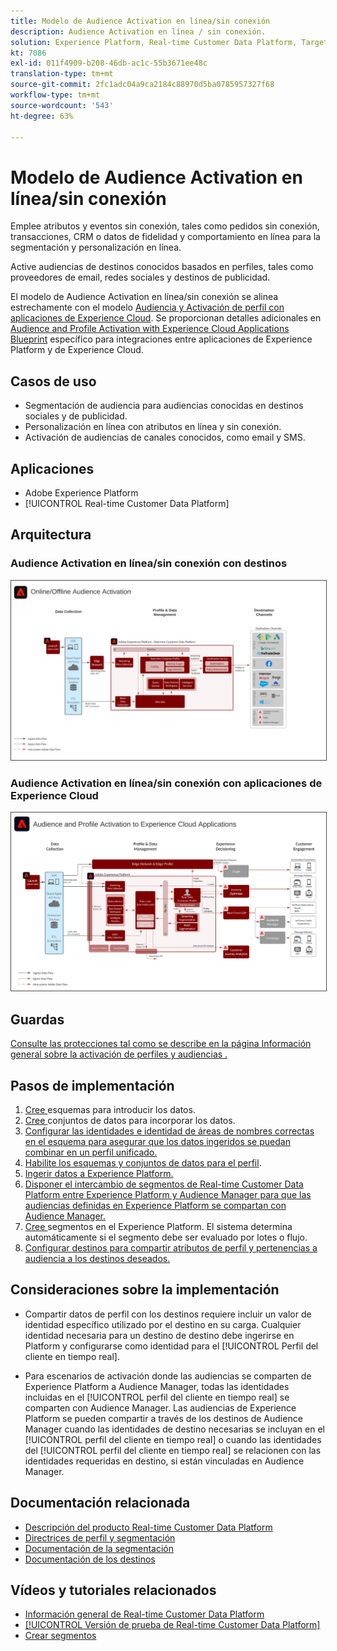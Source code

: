 ```yaml
---
title: Modelo de Audience Activation en línea/sin conexión
description: Audience Activation en línea / sin conexión.
solution: Experience Platform, Real-time Customer Data Platform, Target, Audience Manager, Analytics, Experience Cloud Services, Data Collection
kt: 7086
exl-id: 011f4909-b208-46db-ac1c-55b3671ee48c
translation-type: tm+mt
source-git-commit: 2fc1adc04a9ca2184c88970d5ba0785957327f68
workflow-type: tm+mt
source-wordcount: '543'
ht-degree: 63%

---
```


# Modelo de Audience Activation en línea/sin conexión

Emplee atributos y eventos sin conexión, tales como pedidos sin conexión, transacciones, CRM o datos de fidelidad y comportamiento en línea para la segmentación y personalización en línea.

Active audiencias de destinos conocidos basados en perfiles, tales como proveedores de email, redes sociales y destinos de publicidad.

El modelo de Audience Activation en línea/sin conexión se alinea estrechamente con el modelo [Audiencia y Activación de perfil con aplicaciones de Experience Cloud](platform-and-applications.md). Se proporcionan detalles adicionales en [Audience and Profile Activation with Experience Cloud Applications Blueprint](platform-and-applications.md)   específico para integraciones entre aplicaciones de Experience Platform y de Experience Cloud.

## Casos de uso

* Segmentación de audiencia para audiencias conocidas en destinos sociales y de publicidad.
* Personalización en línea con atributos en línea y sin conexión.
* Activación de audiencias de canales conocidos, como email y SMS.

## Aplicaciones

* Adobe Experience Platform
* [!UICONTROL Real-time Customer Data Platform]

## Arquitectura

### Audience Activation en línea/sin conexión con destinos

<img src="assets/online_offline_activation.svg" alt="Arquitectura de referencia para el modelo de Audience Activation en línea/sin conexión" style="border:1px solid #4a4a4a" />
<br>

### Audience Activation en línea/sin conexión con aplicaciones de Experience Cloud

<img src="assets/activation+apps.svg" alt="Arquitectura de referencia para el modelo de Audience Activation en línea/sin conexión con aplicaciones Experience Cloud" style="border:1px solid #4a4a4a" />

## Guardas

[Consulte las protecciones tal como se describe en la página Información general sobre la activación de perfiles y audiencias .](overview.md)

## Pasos de implementación

1. [Cree ](https://experienceleague.adobe.com/docs/platform-learn/tutorials/schemas/create-a-schema.html) esquemas para introducir los datos.
1. [Cree ](https://experienceleague.adobe.com/docs/platform-learn/tutorials/data-ingestion/create-datasets-and-ingest-data.html) conjuntos de datos para incorporar los datos.
1. [Configurar las identidades e identidad de áreas de nombres correctas en el esquema para asegurar que los datos ingeridos se puedan combinar en un perfil unificado.](https://experienceleague.adobe.com/docs/platform-learn/tutorials/identities/label-ingest-and-verify-identity-data.html)
1. [Habilite los esquemas y conjuntos de datos para el perfil](https://experienceleague.adobe.com/docs/platform-learn/tutorials/profiles/bring-data-into-the-real-time-customer-profile.html).
1. [Ingerir datos a Experience Platform.](https://experienceleague.adobe.com/?recommended=ExperiencePlatform-D-1-2020.1.dataingestion)
1. [Disponer el intercambio de segmentos de Real-time Customer Data Platform entre Experience Platform y Audience Manager para que las audiencias definidas en Experience Platform se compartan con Audience Manager.](https://www.adobe.com/go/audiences)
1. [Cree ](https://experienceleague.adobe.com/docs/platform-learn/tutorials/segments/create-segments.html?lang=es) segmentos en el Experience Platform. El sistema determina automáticamente si el segmento debe ser evaluado por lotes o flujo.
1. [Configurar destinos para compartir atributos de perfil y pertenencias a audiencia a los destinos deseados.](https://experienceleague.adobe.com/docs/platform-learn/tutorials/destinations/create-destinations-and-activate-data.html)

## Consideraciones sobre la implementación

* Compartir datos de perfil con los destinos requiere incluir un valor de identidad específico utilizado por el destino en su carga. Cualquier identidad necesaria para un destino de destino debe ingerirse en Platform y configurarse como identidad para el [!UICONTROL Perfil del cliente en tiempo real].

* Para escenarios de activación donde las audiencias se comparten de Experience Platform a Audience Manager, todas las identidades incluidas en el [!UICONTROL perfil del cliente en tiempo real] se comparten con Audience Manager. Las audiencias de Experience Platform se pueden compartir a través de los destinos de Audience Manager cuando las identidades de destino necesarias se incluyan en el [!UICONTROL perfil del cliente en tiempo real] o cuando las identidades del [!UICONTROL perfil del cliente en tiempo real] se relacionen con las identidades requeridas en destino, si están vinculadas en Audience Manager.

## Documentación relacionada

* [Descripción del producto Real-time Customer Data Platform](https://helpx.adobe.com/es/legal/product-descriptions/real-time-customer-data-platform.html)
* [Directrices de perfil y segmentación](https://experienceleague.adobe.com/docs/experience-platform/profile/guardrails.html?lang=es)
* [Documentación de la segmentación](https://experienceleague.adobe.com/docs/experience-platform/segmentation/api/streaming-segmentation.html?lang=es)
* [Documentación de los destinos](https://experienceleague.adobe.com/docs/experience-platform/destinations/catalog/overview.html?lang=es)

## Vídeos y tutoriales relacionados

* [Información general de Real-time Customer Data Platform](https://experienceleague.adobe.com/docs/platform-learn/tutorials/application-services/rtcdp/understanding-the-real-time-customer-data-platform.html?lang=es)
* [[!UICONTROL Versión de prueba de Real-time Customer Data Platform]](https://experienceleague.adobe.com/docs/platform-learn/tutorials/application-services/rtcdp/demo.html?lang=es)
* [Crear segmentos](https://experienceleague.adobe.com/docs/platform-learn/tutorials/segments/create-segments.html)
